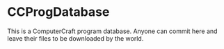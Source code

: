 # CCProgDatabase
This is a ComputerCraft program database.  Anyone can commit here and leave their files to be downloaded by the world.
